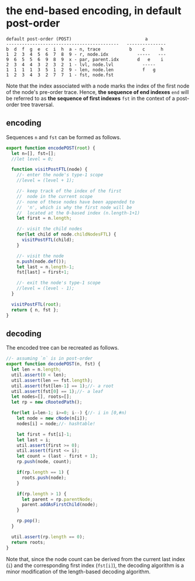 
<!-- ======================================================================= -->
# the end-based encoding, in default post-order

```
default post-order (POST)                            a
-------------------------------------------   ---------------
b  d  f  g  e  c  i  h  a - n, trace           b    c      h
1  2  3  4  5  6  7  8  9 - r, node.idx           -----   ---
9  6  5  5  6  9  8  9  x - par, parent.idx       d   e    i
2  3  4  4  3  2  3  2  1 - lvl, node.lvl           -----
1  1  1  1  3  5  1  2  9 - len, node.len           f   g
1  2  3  4  3  2  7  7  1 - fst, node.fst
```

Note that the index associated with a node marks the index of the first node
of the node's pre-order trace. Hence, **the sequence of end indexes** `end`
will be referred to as **the sequence of first indexes** `fst` in the context
of a post-order tree traversal.

<!-- ======================================================================= -->
## encoding

Sequences `n` and `fst` can be formed as follows.

```js
export function encodePOST(root) {
  let n=[], fst=[];
  //let level = 0;

  function visitPostFTL(node) {
    //- enter the node's type-1 scope
    //level = (level + 1);

    //- keep track of the index of the first
    //  node in the current scope
    //- none of these nodes have been appended to
    //  'n', which is why the first node will be
    //  located at the 0-based index (n.length-1+1)
    let first = n.length;

    //- visit the child nodes
    for(let child of node.childNodesFTL) {
      visitPostFTL(child);
    }

    //- visit the node
    n.push(node.def());
    let last = n.length-1;
    fst[last] = first+1;

    //- exit the node's type-1 scope
    //level = (level - 1);
  }

  visitPostFTL(root);
  return { n, fst };
}
```

<!-- ======================================================================= -->
## decoding

The encoded tree can be recreated as follows.

```js
//- assuming `n` is in post-order
export function decodePOST(n, fst) {
  let len = n.length;
  util.assert(0 < len);
  util.assert(len == fst.length);
  util.assert(fst[len-1] == 1);//- a root
  util.assert(fst[0] == 1);//- a leaf
  let nodes=[], roots=[];
  let rp = new cRootedPath();

  for(let i=len-1; i>=0; i--) {//- i in [0,#n)
    let node = new cNode(n[i]);
    nodes[i] = node;//- hashtable!

    let first = fst[i]-1;
    let last = i;
    util.assert(first >= 0);
    util.assert(first <= i);
    let count = (last - first + 1);
    rp.push(node, count);

    if(rp.length == 1) {
      roots.push(node);
    }

    if(rp.length > 1) {
      let parent = rp.parentNode;
      parent.addAsFirstChild(node);
    }

    rp.pop();
  }

  util.assert(rp.length == 0);
  return roots;
}
```

Note that, since the node count can be derived from the current last index
(`i`) and the corresponding first index (`fst[i]`), the decoding algorithm
is a minor modification of the length-based decoding algorithm.
